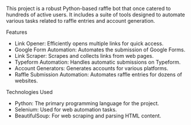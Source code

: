 This project is a robust Python-based raffle bot that once catered to hundreds of active users. It includes a suite of tools designed to automate various tasks related to raffle entries and account generation.

Features
* Link Opener: Efficiently opens multiple links for quick access.
* Google Form Automation: Automates the submission of Google Forms.
* Link Scraper: Scrapes and collects links from web pages.
* Typeform Automation: Handles automatic submissions on Typeform.
* Account Generators: Generates accounts for various platforms.
* Raffle Submission Automation: Automates raffle entries for dozens of websites.

Technologies Used
* Python: The primary programming language for the project.
* Selenium: Used for web automation tasks.
* BeautifulSoup: For web scraping and parsing HTML content.
